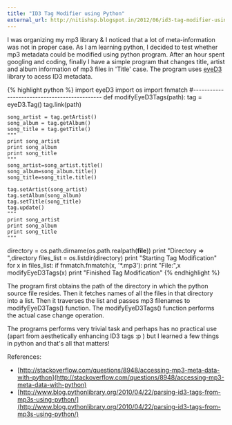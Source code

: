 ```yaml
---
title: "ID3 Tag Modifier using Python"
external_url: http://nitishsp.blogspot.in/2012/06/id3-tag-modifier-using-python.html
---
```


I was organizing my mp3 library & I noticed that a lot of meta-information was not in proper case. As I am learning python, I decided to test whether mp3 metadata could be modified using python program. After an hour spent googling and coding, finally I have a simple program that changes title, artist and album information of mp3 files in 'Title' case. The program uses [eyeD3](http://eyed3.nicfit.net/) library to acess ID3 metadata.

{% highlight python %}
import eyeD3
import os
import fnmatch
#---------------------------------------------
def modifyEyeD3Tags(path):
    tag = eyeD3.Tag()
    tag.link(path)

    song_artist = tag.getArtist()
    song_album = tag.getAlbum()
    song_title = tag.getTitle()
    """
    print song_artist
    print song_album
    print song_title
    """
    song_artist=song_artist.title()
    song_album=song_album.title()
    song_title=song_title.title()

    tag.setArtist(song_artist)
    tag.setAlbum(song_album)
    tag.setTitle(song_title)
    tag.update()
    """
    print song_artist
    print song_album
    print song_title
    """

directory = os.path.dirname(os.path.realpath(__file__))
print "Directory => ",directory
files_list = os.listdir(directory)
print "Starting Tag Modification"
for x in files_list:
    if fnmatch.fnmatch(x, '*.mp3'):
        print "File:",x
        modifyEyeD3Tags(x)
print "Finished Tag Modification"
{% endhighlight %}

The program first obtains the path of the directory in which the python source file resides. Then it fetches names of all the files in that directory into a list. Then it traverses the list and passes mp3 filenames to modifyEyeD3Tags() function. The modifyEyeD3Tags() function performs the actual case change operation.

The programs performs very trivial task and perhaps has no practical use (apart from aesthetically enhancing ID3 tags :p ) but I learned a few things in python and that's all that matters!

References:

+ [http://stackoverflow.com/questions/8948/accessing-mp3-meta-data-with-python](http://stackoverflow.com/questions/8948/accessing-mp3-meta-data-with-python)
+ [http://www.blog.pythonlibrary.org/2010/04/22/parsing-id3-tags-from-mp3s-using-python/](http://www.blog.pythonlibrary.org/2010/04/22/parsing-id3-tags-from-mp3s-using-python/)